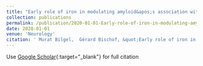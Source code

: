 ```yaml
---
title: "Early role of iron in modulating amyloid&apos;s association with neurodegeneration"
collection: publications
permalink: /publication/2020-01-01-Early-role-of-iron-in-modulating-amyloids-association-with-neurodegeneration
date: 2020-01-01
venue: 'Neurology'
citation: ' Murat Bilgel,  Gérard Bischof, &quot;Early role of iron in modulating amyloid&amp;apos;s association with neurodegeneration.&quot; Neurology, 2020.'
---
```

Use [Google Scholar](https://scholar.google.com/scholar?q=Early+role+of+iron+in+modulating+amyloid&#x27;s+association+with+neurodegeneration){:target="_blank"} for full citation